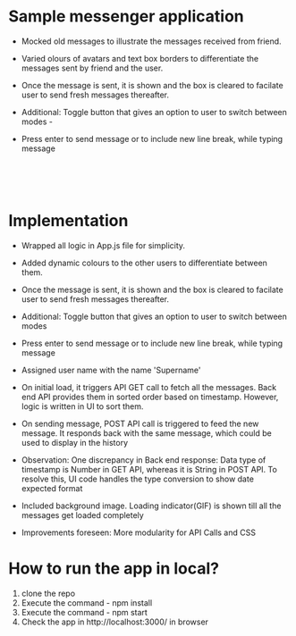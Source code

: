 # Sample messenger application ##

* Mocked old messages to illustrate the messages received from friend. 
* Varied olours of avatars and text box borders to differentiate the messages sent by friend and the user.
* Once the message is sent, it is shown and the box is cleared to facilate user to send fresh messages thereafter.

* Additional: Toggle button that gives an option to user to switch between modes - 
* Press enter to send message or to include new line break, while typing message 

\
&nbsp;
\
&nbsp;

# Implementation ##

* Wrapped all logic in App.js file for simplicity.
* Added dynamic colours to the other users to differentiate between them.
* Once the message is sent, it is shown and the box is cleared to facilate user to send fresh messages thereafter.
* Additional: Toggle button that gives an option to user to switch between modes
* Press enter to send message or to include new line break, while typing message
* Assigned user name with the name 'Supername'
* On initial load, it triggers API GET call to fetch all the messages. Back end API provides them in sorted order based on timestamp. However, logic is written in UI to sort them.
* On sending message, POST API call is triggered to feed the new message. It responds back with the same message, which could be used to display in the history
* Observation: One discrepancy in Back end response: Data type of timestamp is Number in GET API, whereas it is String in POST API. To resolve this, UI code handles the type conversion to show date expected format
* Included background image. Loading indicator(GIF) is shown till all the messages get loaded completely

* Improvements foreseen: More modularity for API Calls and CSS

# How to run the app in local?

1. clone the repo
2. Execute the command - npm install
3. Execute the command - npm start
4. Check the app in http://localhost:3000/ in browser
